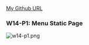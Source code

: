 [My Github URL](https://github.com/CactusRay/1112_wp2_demo_75)

### W14-P1: Menu Static Page
 
![w14-p1.png](https://eumovzkxoivpebjwcgny.supabase.co/storage/v1/object/public/demo-75/md_img/w14-p1.png)
 
```
```